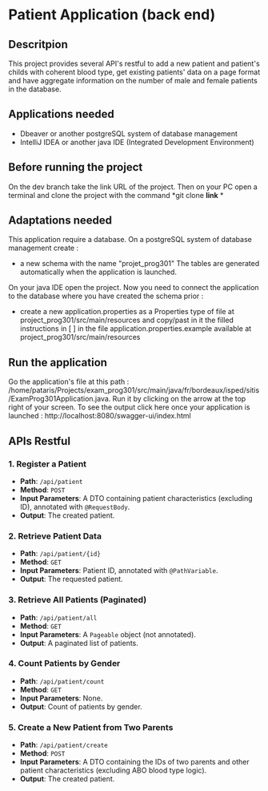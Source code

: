 # Patient Application (back end)

## Descritpion
This project provides several API's restful to add a new patient and patient's childs with coherent blood type, get existing patients' data on a page format and have aggregate information on the number of male and female patients in the database.    

## Applications needed 
- Dbeaver or another postgreSQL system of database management
- IntelliJ IDEA or another java IDE (Integrated Development Environment) 

## Before running the project
On the dev branch take the link URL of the project. Then on your PC open a terminal and clone the project with the command *git clone **link** *

## Adaptations needed

This application require a database.
On a postgreSQL system of database management create :
- a new schema with the name "projet_prog301"
  The tables are generated automatically when the application is launched.

On your java IDE open the project.
Now you need to connect the application to the database where you have created the schema prior :
- create a new application.properties as a Properties type of file at project_prog301/src/main/resources and copy/past in it the filled instructions in [ ] in the file application.properties.example available at project_prog301/src/main/resources

## Run the application

Go the application's file at this path : /home/pataris/Projects/exam_prog301/src/main/java/fr/bordeaux/isped/sitis/ExamProg301Application.java.
Run it by clicking on the arrow at the top right of your screen. 
To see the output click here once your application is launched : http://localhost:8080/swagger-ui/index.html

## APIs Restful

### 1. Register a Patient
- **Path**: `/api/patient`
- **Method**: `POST`
- **Input Parameters**: A DTO containing patient characteristics (excluding ID), annotated with `@RequestBody`.
- **Output**: The created patient.

### 2. Retrieve Patient Data
- **Path**: `/api/patient/{id}`
- **Method**: `GET`
- **Input Parameters**: Patient ID, annotated with `@PathVariable`.
- **Output**: The requested patient.

### 3. Retrieve All Patients (Paginated)
- **Path**: `/api/patient/all`
- **Method**: `GET`
- **Input Parameters**: A `Pageable` object (not annotated).
- **Output**: A paginated list of patients.

### 4. Count Patients by Gender
- **Path**: `/api/patient/count`
- **Method**: `GET`
- **Input Parameters**: None.
- **Output**: Count of patients by gender.

### 5. Create a New Patient from Two Parents
- **Path**: `/api/patient/create`
- **Method**: `POST`
- **Input Parameters**: A DTO containing the IDs of two parents and other patient characteristics (excluding ABO blood type logic).
- **Output**: The created patient.

